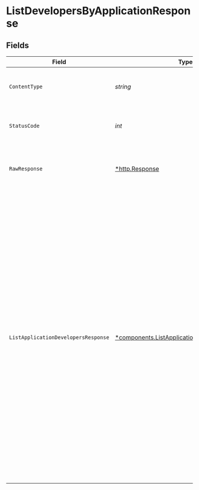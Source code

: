 # ListDevelopersByApplicationResponse


## Fields

| Field                                                                                                                                                                                                                                                                                                                                                                                                                                                                                                                                           | Type                                                                                                                                                                                                                                                                                                                                                                                                                                                                                                                                            | Required                                                                                                                                                                                                                                                                                                                                                                                                                                                                                                                                        | Description                                                                                                                                                                                                                                                                                                                                                                                                                                                                                                                                     | Example                                                                                                                                                                                                                                                                                                                                                                                                                                                                                                                                         |
| ----------------------------------------------------------------------------------------------------------------------------------------------------------------------------------------------------------------------------------------------------------------------------------------------------------------------------------------------------------------------------------------------------------------------------------------------------------------------------------------------------------------------------------------------- | ----------------------------------------------------------------------------------------------------------------------------------------------------------------------------------------------------------------------------------------------------------------------------------------------------------------------------------------------------------------------------------------------------------------------------------------------------------------------------------------------------------------------------------------------- | ----------------------------------------------------------------------------------------------------------------------------------------------------------------------------------------------------------------------------------------------------------------------------------------------------------------------------------------------------------------------------------------------------------------------------------------------------------------------------------------------------------------------------------------------- | ----------------------------------------------------------------------------------------------------------------------------------------------------------------------------------------------------------------------------------------------------------------------------------------------------------------------------------------------------------------------------------------------------------------------------------------------------------------------------------------------------------------------------------------------- | ----------------------------------------------------------------------------------------------------------------------------------------------------------------------------------------------------------------------------------------------------------------------------------------------------------------------------------------------------------------------------------------------------------------------------------------------------------------------------------------------------------------------------------------------- |
| `ContentType`                                                                                                                                                                                                                                                                                                                                                                                                                                                                                                                                   | *string*                                                                                                                                                                                                                                                                                                                                                                                                                                                                                                                                        | :heavy_check_mark:                                                                                                                                                                                                                                                                                                                                                                                                                                                                                                                              | HTTP response content type for this operation                                                                                                                                                                                                                                                                                                                                                                                                                                                                                                   |                                                                                                                                                                                                                                                                                                                                                                                                                                                                                                                                                 |
| `StatusCode`                                                                                                                                                                                                                                                                                                                                                                                                                                                                                                                                    | *int*                                                                                                                                                                                                                                                                                                                                                                                                                                                                                                                                           | :heavy_check_mark:                                                                                                                                                                                                                                                                                                                                                                                                                                                                                                                              | HTTP response status code for this operation                                                                                                                                                                                                                                                                                                                                                                                                                                                                                                    |                                                                                                                                                                                                                                                                                                                                                                                                                                                                                                                                                 |
| `RawResponse`                                                                                                                                                                                                                                                                                                                                                                                                                                                                                                                                   | [*http.Response](https://pkg.go.dev/net/http#Response)                                                                                                                                                                                                                                                                                                                                                                                                                                                                                          | :heavy_check_mark:                                                                                                                                                                                                                                                                                                                                                                                                                                                                                                                              | Raw HTTP response; suitable for custom response parsing                                                                                                                                                                                                                                                                                                                                                                                                                                                                                         |                                                                                                                                                                                                                                                                                                                                                                                                                                                                                                                                                 |
| `ListApplicationDevelopersResponse`                                                                                                                                                                                                                                                                                                                                                                                                                                                                                                             | [*components.ListApplicationDevelopersResponse](../../models/components/listapplicationdevelopersresponse.md)                                                                                                                                                                                                                                                                                                                                                                                                                                   | :heavy_minus_sign:                                                                                                                                                                                                                                                                                                                                                                                                                                                                                                                              | A paginated list developers of an application.                                                                                                                                                                                                                                                                                                                                                                                                                                                                                                  | {<br/>"meta": {<br/>"page": {<br/>"number": 1,<br/>"size": 10,<br/>"total": 4<br/>}<br/>},<br/>"data": [<br/>{<br/>"id": "8cd9feff-b4da-4a9f-ba49-cbe83c75ff22",<br/>"email": "jane.developer@example.com",<br/>"full_name": "Jane Dev"<br/>},<br/>{<br/>"id": "4cd9feff-b4da-4a9f-ba49-cbe83c75ff22",<br/>"email": "john.developer@example.com",<br/>"full_name": "John Dev"<br/>},<br/>{<br/>"id": "6cd9feff-b4da-4a9f-ba49-cbe83c75ff22",<br/>"email": "jim.developer@example.com",<br/>"full_name": "Jim Dev"<br/>},<br/>{<br/>"id": "7cd9feff-b4da-4a9f-ba49-cbe83c75ff22",<br/>"email": "jan.developer@example.com",<br/>"full_name": "Jan Dev"<br/>}<br/>]<br/>} |